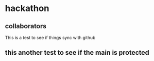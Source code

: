 # hackathon

## collaborators
This is a test to see if things sync with github

## this another test to see if the main is protected
